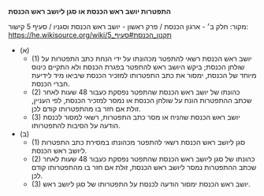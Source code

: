 **התפטרות יושב ראש הכנסת או סגן ליושב ראש הכנסת**

מקור: חלק ב׳ - ארגון הכנסת / פרק ראשון - יושב ראש הכנסת וסגניו / סעיף 5
קישור: https://he.wikisource.org/wiki/תקנון_הכנסת#סעיף_5

 * (א) 
   * (1) יושב ראש הכנסת רשאי להתפטר מכהונתו על ידי הנחת כתב התפטרות על שולחן הכנסת; ביקש היושב ראש להתפטר בפגרת הכנסת ולא התקיים כינוס מיוחד של הכנסת, ימסור את כתב התפטרותו למזכיר הכנסת שיביאו מיד לידיעת חברי הכנסת.
   * (2) כהונתו של יושב ראש הכנסת שהתפטר נפסקת כעבור 48 שעות לאחר שכתב ההתפטרות הונח על שולחן הכנסת או נמסר למזכיר הכנסת, לפי העניין, זולת אם חזר בו מהתפטרותו קודם לכן.
   * (3) יושב ראש הכנסת שהניח או מסר כתב התפטרות, רשאי למסור לכנסת הודעה על הסיבות להתפטרותו.
 * (ב) 
   * (1) סגן ליושב ראש הכנסת רשאי להתפטר מכהונתו במסירת כתב התפטרות ליושב ראש הכנסת.
   * (2) כהונתו של סגן ליושב ראש הכנסת שהתפטר נפסקת כעבור 48 שעות לאחר שכתב ההתפטרות נמסר ליושב ראש הכנסת, זולת אם חזר בו מהתפטרותו קודם לכן.
   * (3) יושב ראש הכנסת ימסור הודעה לכנסת על התפטרותו של סגן ליושב ראש.